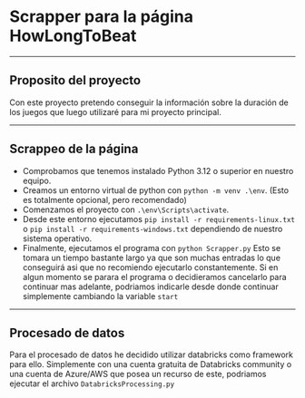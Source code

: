 # Scrapper para la página HowLongToBeat
---
## Proposito del proyecto
Con este proyecto pretendo conseguir la información sobre la duración de los juegos que luego utilizaré para mi proyecto principal.

---
## Scrappeo de la página
- Comprobamos que tenemos instalado Python 3.12 o superior en nuestro equipo.
- Creamos un entorno virtual de python con `python -m venv .\env`. (Esto es totalmente opcional, pero recomendado)
- Comenzamos el proyecto con `.\env\Scripts\activate`.
- Desde este entorno ejecutamos `pip install -r requirements-linux.txt` o `pip install -r requirements-windows.txt` dependiendo de nuestro sistema operativo.
- Finalmente, ejecutamos el programa con `python Scrapper.py`
Esto se tomara un tiempo bastante largo ya que son muchas entradas lo que conseguirá asi que no recomiendo ejecutarlo constantemente.
Si en algun momento se parara el programa o decidieramos cancelarlo para continuar mas adelante, podriamos indicarle desde donde continuar simplemente cambiando la variable `start`

---
## Procesado de datos
Para el procesado de datos he decidido utilizar databricks como framework para ello. Simplemente con una cuenta gratuita de Databricks community o una cuenta de Azure/AWS que posea un recurso de este, podriamos ejecutar el archivo `DatabricksProcessing.py`